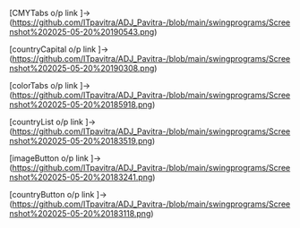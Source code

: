 [CMYTabs o/p link ]->(https://github.com/ITpavitra/ADJ_Pavitra-/blob/main/swingprograms/Screenshot%202025-05-20%20190543.png)

[countryCapital o/p link ]->(https://github.com/ITpavitra/ADJ_Pavitra-/blob/main/swingprograms/Screenshot%202025-05-20%20190308.png)

[colorTabs o/p link ]->(https://github.com/ITpavitra/ADJ_Pavitra-/blob/main/swingprograms/Screenshot%202025-05-20%20185918.png)

[countryList o/p link ]->(https://github.com/ITpavitra/ADJ_Pavitra-/blob/main/swingprograms/Screenshot%202025-05-20%20183519.png)

[imageButton o/p link ]->(https://github.com/ITpavitra/ADJ_Pavitra-/blob/main/swingprograms/Screenshot%202025-05-20%20183241.png)

[countryButton o/p link ]->(https://github.com/ITpavitra/ADJ_Pavitra-/blob/main/swingprograms/Screenshot%202025-05-20%20183118.png)
